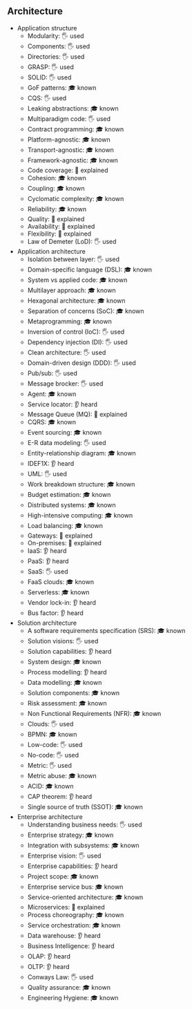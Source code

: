 ## Architecture

- Application structure
  - Modularity: 🖐️ used
  - Components: 🖐️ used
  - Directories: 🖐️ used
  - GRASP: 🖐️ used
  - SOLID: 🖐️ used
  - GoF patterns: 🎓 known
  - CQS: 🖐️ used
  - Leaking abstractions: 🎓 known
  - Multiparadigm code: 🖐️ used
  - Contract programming: 🎓 known
  - Platform-agnostic: 🎓 known
  - Transport-agnostic: 🎓 known
  - Framework-agnostic: 🎓 known
  - Code coverage: 🙋 explained
  - Cohesion: 🎓 known
  - Coupling: 🎓 known
  - Cyclomatic complexity: 🎓 known
  - Reliability: 🎓 known
  - Quality: 🙋 explained
  - Availability: 🙋 explained
  - Flexibility: 🙋 explained
  - Law of Demeter (LoD): 🖐️ used
- Application architecture
  - Isolation between layer: 🖐️ used
  - Domain-specific language (DSL): 🎓 known
  - System vs applied code: 🎓 known
  - Multilayer approach: 🎓 known
  - Hexagonal architecture: 🎓 known
  - Separation of concerns (SoC): 🎓 known
  - Metaprogramming: 🎓 known
  - Inversion of control (IoC): 🖐️ used
  - Dependency injection (DI): 🖐️ used
  - Clean architecture: 🖐️ used
  - Domain-driven design (DDD): 🖐️ used
  - Pub/sub: 🖐️ used
  - Message brocker: 🖐️ used
  - Agent: 🎓 known
  - Service locator: 👂 heard
  - Message Queue (MQ): 🙋 explained
  - CQRS: 🎓 known
  - Event sourcing: 🎓 known
  - E-R data modeling: 🖐️ used
  - Entity-relationship diagram: 🎓 known
  - IDEF1X: 👂 heard
  - UML: 🖐️ used
  - Work breakdown structure: 🎓 known
  - Budget estimation: 🎓 known
  - Distributed systems: 🎓 known
  - High-intensive computing: 🎓 known
  - Load balancing: 🎓 known
  - Gateways: 🙋 explained
  - On-premises: 🙋 explained
  - IaaS: 👂 heard
  - PaaS: 👂 heard
  - SaaS: 🖐️ used
  - FaaS clouds: 🎓 known
  - Serverless: 🎓 known
  - Vendor lock-in: 👂 heard
  - Bus factor: 👂 heard
- Solution architecture
  - A software requirements specification (SRS): 🎓 known
  - Solution visions: 🖐️ used
  - Solution capabilities: 👂 heard
  - System design: 🎓 known
  - Process modelling: 👂 heard
  - Data modelling: 🎓 known
  - Solution components: 🎓 known
  - Risk assessment: 🎓 known
  - Non Functional Requirements (NFR): 🎓 known
  - Clouds: 🖐️ used
  - BPMN: 🎓 known
  - Low-code: 🖐️ used
  - No-code: 🖐️ used
  - Metric: 🖐️ used
  - Metric abuse: 🎓 known
  - ACID: 🎓 known
  - CAP theorem: 👂 heard
  - Single source of truth (SSOT): 🎓 known
- Enterprise architecture
  - Understanding business needs: 🖐️ used
  - Enterprise strategy: 🎓 known
  - Integration with subsystems: 🎓 known
  - Enterprise vision: 🖐️ used
  - Enterprise capabilities: 👂 heard
  - Project scope: 🎓 known
  - Enterprise service bus: 🎓 known
  - Service-oriented architecture: 🎓 known
  - Microservices: 🙋 explained
  - Process choreography: 🎓 known
  - Service orchestration: 🎓 known
  - Data warehouse: 👂 heard
  - Business Intelligence: 👂 heard
  - OLAP: 👂 heard
  - OLTP: 👂 heard
  - Conways Law: 🖐️ used
  - Quality assurance: 🎓 known
  - Engineering Hygiene: 🎓 known
